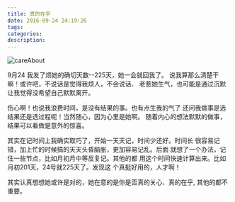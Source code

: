 ```yaml
---
title: 真的在乎
date: 2016-09-24 24:19:26
tags:
categories:
description:
---
```


![careAbout](/images/careAbout.jpg)

9月24 我发了烦她的确切天数--225天，她一会就回我了。
说我算那么清楚干嘛！或许吧，不说话是觉得我烦人，不会说话、
老惹她生气，也可能是通过沉默让我觉得没希望自己默默离开。

<!--more-->

伤心啊！也说我浪费时间，是没有结果的事。也有点生我的气了
还问我做事是选结果还是选过程呢！当然随心，因为心里是她啊。
随着内心的想法默默的做事，结果可以看做是意外的惊喜。

其实在记时间上我确实取巧了，开始一天天记，时间少还好。时间长
很容易记错，加上忙的时候搞的天天头昏脑胀，更加容易记乱。后面
就想了一个办法，记住一些节点，比如月初月中等反复记。其他的都
用这个时间快速计算出来。比如月初201天，24号就225天了。发现这
个真挺好用的，人才啊！

其实认真想想她或许是对的，她在意的是你是否真的关心、真的在乎,
其他的都不重要。
